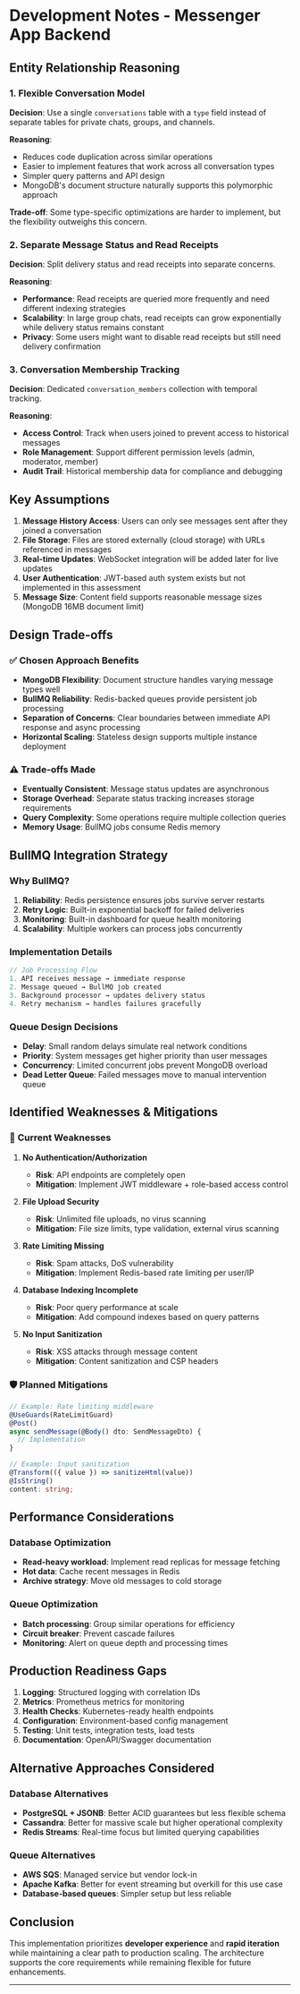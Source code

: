 # Development Notes - Messenger App Backend

## Entity Relationship Reasoning

### 1. **Flexible Conversation Model**

**Decision**: Use a single `conversations` table with a `type` field instead of separate tables for private chats, groups, and channels.

**Reasoning**:

- Reduces code duplication across similar operations
- Easier to implement features that work across all conversation types
- Simpler query patterns and API design
- MongoDB's document structure naturally supports this polymorphic approach

**Trade-off**: Some type-specific optimizations are harder to implement, but the flexibility outweighs this concern.

### 2. **Separate Message Status and Read Receipts**

**Decision**: Split delivery status and read receipts into separate concerns.

**Reasoning**:

- **Performance**: Read receipts are queried more frequently and need different indexing strategies
- **Scalability**: In large group chats, read receipts can grow exponentially while delivery status remains constant
- **Privacy**: Some users might want to disable read receipts but still need delivery confirmation

### 3. **Conversation Membership Tracking**

**Decision**: Dedicated `conversation_members` collection with temporal tracking.

**Reasoning**:

- **Access Control**: Track when users joined to prevent access to historical messages
- **Role Management**: Support different permission levels (admin, moderator, member)
- **Audit Trail**: Historical membership data for compliance and debugging

## Key Assumptions

1. **Message History Access**: Users can only see messages sent after they joined a conversation
2. **File Storage**: Files are stored externally (cloud storage) with URLs referenced in messages
3. **Real-time Updates**: WebSocket integration will be added later for live updates
4. **User Authentication**: JWT-based auth system exists but not implemented in this assessment
5. **Message Size**: Content field supports reasonable message sizes (MongoDB 16MB document limit)

## Design Trade-offs

### ✅ **Chosen Approach Benefits**

- **MongoDB Flexibility**: Document structure handles varying message types well
- **BullMQ Reliability**: Redis-backed queues provide persistent job processing
- **Separation of Concerns**: Clear boundaries between immediate API response and async processing
- **Horizontal Scaling**: Stateless design supports multiple instance deployment

### ⚠️ **Trade-offs Made**

- **Eventually Consistent**: Message status updates are asynchronous
- **Storage Overhead**: Separate status tracking increases storage requirements
- **Query Complexity**: Some operations require multiple collection queries
- **Memory Usage**: BullMQ jobs consume Redis memory

## BullMQ Integration Strategy

### **Why BullMQ?**

1. **Reliability**: Redis persistence ensures jobs survive server restarts
2. **Retry Logic**: Built-in exponential backoff for failed deliveries
3. **Monitoring**: Built-in dashboard for queue health monitoring
4. **Scalability**: Multiple workers can process jobs concurrently

### **Implementation Details**

```typescript
// Job Processing Flow
1. API receives message → immediate response
2. Message queued → BullMQ job created
3. Background processor → updates delivery status
4. Retry mechanism → handles failures gracefully
```

### **Queue Design Decisions**

- **Delay**: Small random delays simulate real network conditions
- **Priority**: System messages get higher priority than user messages
- **Concurrency**: Limited concurrent jobs prevent MongoDB overload
- **Dead Letter Queue**: Failed messages move to manual intervention queue

## Identified Weaknesses & Mitigations

### 🚨 **Current Weaknesses**

1. **No Authentication/Authorization**

   - **Risk**: API endpoints are completely open
   - **Mitigation**: Implement JWT middleware + role-based access control

2. **File Upload Security**

   - **Risk**: Unlimited file uploads, no virus scanning
   - **Mitigation**: File size limits, type validation, external virus scanning

3. **Rate Limiting Missing**

   - **Risk**: Spam attacks, DoS vulnerability
   - **Mitigation**: Implement Redis-based rate limiting per user/IP

4. **Database Indexing Incomplete**

   - **Risk**: Poor query performance at scale
   - **Mitigation**: Add compound indexes based on query patterns

5. **No Input Sanitization**
   - **Risk**: XSS attacks through message content
   - **Mitigation**: Content sanitization and CSP headers

### 🛡️ **Planned Mitigations**

```typescript
// Example: Rate limiting middleware
@UseGuards(RateLimitGuard)
@Post()
async sendMessage(@Body() dto: SendMessageDto) {
  // Implementation
}

// Example: Input sanitization
@Transform(({ value }) => sanitizeHtml(value))
@IsString()
content: string;
```

## Performance Considerations

### **Database Optimization**

- **Read-heavy workload**: Implement read replicas for message fetching
- **Hot data**: Cache recent messages in Redis
- **Archive strategy**: Move old messages to cold storage

### **Queue Optimization**

- **Batch processing**: Group similar operations for efficiency
- **Circuit breaker**: Prevent cascade failures
- **Monitoring**: Alert on queue depth and processing times

## Production Readiness Gaps

1. **Logging**: Structured logging with correlation IDs
2. **Metrics**: Prometheus metrics for monitoring
3. **Health Checks**: Kubernetes-ready health endpoints
4. **Configuration**: Environment-based config management
5. **Testing**: Unit tests, integration tests, load tests
6. **Documentation**: OpenAPI/Swagger documentation

## Alternative Approaches Considered

### **Database Alternatives**

- **PostgreSQL + JSONB**: Better ACID guarantees but less flexible schema
- **Cassandra**: Better for massive scale but higher operational complexity
- **Redis Streams**: Real-time focus but limited querying capabilities

### **Queue Alternatives**

- **AWS SQS**: Managed service but vendor lock-in
- **Apache Kafka**: Better for event streaming but overkill for this use case
- **Database-based queues**: Simpler setup but less reliable

## Conclusion

This implementation prioritizes **developer experience** and **rapid iteration** while maintaining a clear path to production scaling. The architecture supports the core requirements while remaining flexible for future enhancements.

---
